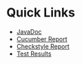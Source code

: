 
# Quick Links

- [JavaDoc](springMvc/build/docs/javadoc)
- [Cucumber Report](springMvc/build/cucumber-html-report)
- [Checkstyle Report](springMvc/build/reports/checkstyle)
- [Test Results](springMvc/build/reports/tests)
